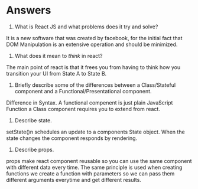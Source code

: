 # Answers

1.  What is React JS and what problems does it try and solve?

It is a new software that was created by facebook, for the initial fact that DOM Manipulation is an extensive operation and should be minimized. 

1.  What does it mean to _think_ in react?

The main point of react is that it frees you from having to think how you transition your UI from State A to State B. 

1.  Briefly describe some of the differences between a Class/Stateful component and a Functional/Presentational component.

Difference in Syntax. A functional compenent is just plain JavaScript Function a Class component requires you to extend from react. 

1.  Describe state.

setState()n schedules an update to a components State object. When the state changes the component responds by rendering. 

1.  Describe props.

props make react component reusable so you can use the same component with different data every time. The same principle is used when creating functions we create a function with parameters so we can pass them different arguments everytime and get different results.
